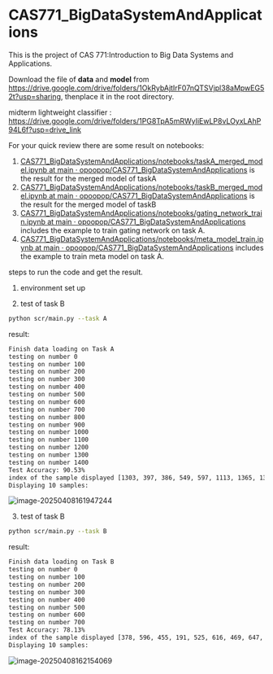 # CAS771_BigDataSystemAndApplications

This is the project of CAS 771:Introduction to Big Data Systems and Applications.

Download the file of **data** and **model** from https://drive.google.com/drive/folders/1OkRybAjtIrF07nQTSVjpl38aMpwEG52t?usp=sharing, thenplace it in the root directory. 

midterm lightweight classifier : https://drive.google.com/drive/folders/1PG8TpA5mRWyIiEwLP8vLOyxLAhP94L6f?usp=drive_link

For your quick review there are some result on notebooks:

1. [CAS771_BigDataSystemAndApplications/notebooks/taskA_merged_model.ipynb at main · opoopop/CAS771_BigDataSystemAndApplications](https://github.com/opoopop/CAS771_BigDataSystemAndApplications/blob/main/notebooks/taskA_merged_model.ipynb) is the result for the merged model of taskA
2. [CAS771_BigDataSystemAndApplications/notebooks/taskB_merged_model.ipynb at main · opoopop/CAS771_BigDataSystemAndApplications](https://github.com/opoopop/CAS771_BigDataSystemAndApplications/blob/main/notebooks/taskB_merged_model.ipynb) is the result for the merged model of taskB
3. [CAS771_BigDataSystemAndApplications/notebooks/gating_network_train.ipynb at main · opoopop/CAS771_BigDataSystemAndApplications](https://github.com/opoopop/CAS771_BigDataSystemAndApplications/blob/main/notebooks/gating_network_train.ipynb) includes the example to train gating network on task A.
4. [CAS771_BigDataSystemAndApplications/notebooks/meta_model_train.ipynb at main · opoopop/CAS771_BigDataSystemAndApplications](https://github.com/opoopop/CAS771_BigDataSystemAndApplications/blob/main/notebooks/meta_model_train.ipynb) includes the example to train meta model on task A.



steps to run the code and get the result.

1. environment set up







2. test of task B

```bash
python scr/main.py --task A
```

result:

```bash
Finish data loading on Task A
testing on number 0
testing on number 100
testing on number 200
testing on number 300
testing on number 400
testing on number 500
testing on number 600
testing on number 700
testing on number 800
testing on number 900
testing on number 1000
testing on number 1100
testing on number 1200
testing on number 1300
testing on number 1400
Test Accuracy: 90.53%
index of the sample displayed [1303, 397, 386, 549, 597, 1113, 1365, 134, 1117, 1164]
Displaying 10 samples:
```

![image-20250408161947244](D:\newonedrive\OneDrive\Documents\CAS771Bigdatasystem\image-20250408161947244.png)

3. test of task B

```bash
python scr/main.py --task B
```

result:

```bash
Finish data loading on Task B
testing on number 0
testing on number 100
testing on number 200
testing on number 300
testing on number 400
testing on number 500
testing on number 600
testing on number 700
Test Accuracy: 78.13%
index of the sample displayed [378, 596, 455, 191, 525, 616, 469, 647, 263, 442]
Displaying 10 samples:

```

![image-20250408162154069](D:\newonedrive\OneDrive\Documents\CAS771Bigdatasystem\image-20250408162154069.png)
